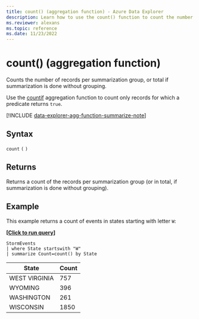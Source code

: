 ```yaml
---
title: count() (aggregation function) - Azure Data Explorer
description: Learn how to use the count() function to count the number of records in a group.
ms.reviewer: alexans
ms.topic: reference
ms.date: 11/23/2022
---
```

# count() (aggregation function)

Counts the number of records per summarization group, or total if summarization is done without grouping.

Use the [countif](countif-aggfunction.md) aggregation function to count only records for which a predicate returns `true`.

[!INCLUDE [data-explorer-agg-function-summarize-note](../../includes/data-explorer-agg-function-summarize-note.md)]

## Syntax

`count` `(` `)`

## Returns

Returns a count of the records per summarization group (or in total, if summarization is done without grouping).

## Example

This example returns a count of events in states starting with letter `W`:

**\[**[**Click to run query**](https://dataexplorer.azure.com/clusters/help/databases/Samples?query=H4sIAAAAAAAAAwsuyS/KdS1LzSsp5qpRKM9ILUpVCC5JLElVKC5JLCopLs8syVBQClcCShaX5uYmFmVWpSo455fmldgmg0gNTYWkSogOAJStyvpLAAAA)**\]**

<!-- csl: https://help.kusto.windows.net/Samples -->
```kusto
StormEvents
| where State startswith "W"
| summarize Count=count() by State
```

|State|Count|
|---|---|
|WEST VIRGINIA|757|
|WYOMING|396|
|WASHINGTON|261|
|WISCONSIN|1850|
